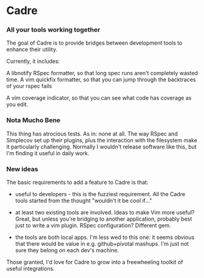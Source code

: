 # Cadre
### All your tools working together

The goal of Cadre is to provide bridges between development tools to enhance their utility.

Currently, it includes:

A libnotify RSpec formatter, so that long spec runs aren't completely wasted time.
A vim quickfix formatter, so that you can jump through the backtraces of your rspec fails

A vim coverage indicator, so that you can see what code has coverage as you edit.

### Nota Mucho Bene

This thing has atrocious tests. As in: none at all. The way RSpec and Simplecov
set up their plugins, plus the interaction with the filesystem make it
particularly challenging. Normally I wouldn't release software like this, but
I'm finding it useful in daily work.

### New ideas

The basic requirements to add a feature to Cadre is that:

* useful to developers - this is the fuzziest requirement. All the Cadre tools
  started from the thought "wouldn't it be cool if..."

* at least two existing tools are involved. Ideas to make Vim more useful?
  Great, but unless you're bridging to another application, probably best just
  to write a vim plugin. RSpec configuration? Different gem.

* the tools are both local apps. I'm less wed to this one: it seems obvious
  that there would be value in e.g. github+pivotal mashups. I'm just not sure
  they belong on each dev's machine.

Those granted, I'd love for Cadre to grow into a freewheeling toolkit of useful
integrations.
